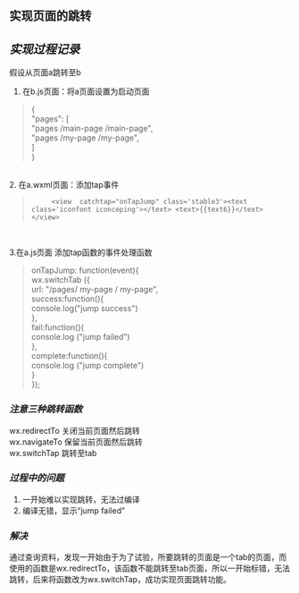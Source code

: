 ## **实现页面的跳转**
## *实现过程记录*
假设从页面a跳转至b <br/>

1.	在b.js页面：将a页面设置为启动页面
>  { <br/>
    "pages": [ <br/>
      "pages /main-page /main-page", <br/>
      "pages /my-page /my-page", <br/>
    ] <br/>
  } <br/>
    
 <br/>
2.	在a.wxml页面：添加tap事件   

>          <view  catchtap="onTapJump" class='stable3'><text  class='iconfont iconceping'></text> <text>{{text6}}</text> </view>

<br/>

3.在a.js页面 添加tap函数的事件处理函数 <br/>

>  onTapJump: function(event){ <br/>
    wx.switchTab ({ <br/>
      url: "/pages/ my-page / my-page",  <br/>
      success:function(){ <br/>
        console.log("jump success") <br/>
      }, <br/>
      fail:function(){ <br/>
        console.log ("jump failed") <br/>
      }, <br/>
      complete:function(){ <br/>
        console.log ("jump  complete") <br/>
      } <br/>
}); <br/>

### *注意三种跳转函数* <br/>
wx.redirectTo   关闭当前页面然后跳转 <br/>
                            wx.navigateTo    保留当前页面然后跳转 <br/>
                    wx.switchTap     跳转至tab <br/>

### *过程中的问题*
1. 一开始难以实现跳转，无法过编译<br/>
2. 编译无错，显示“jump failed”<br/>

### *解决*
通过查询资料，发现一开始由于为了试验，所要跳转的页面是一个tab的页面，而使用的函数是wx.redirectTo，该函数不能跳转至tab页面，所以一开始标错，无法跳转，后来将函数改为wx.switchTap，成功实现页面跳转功能。
